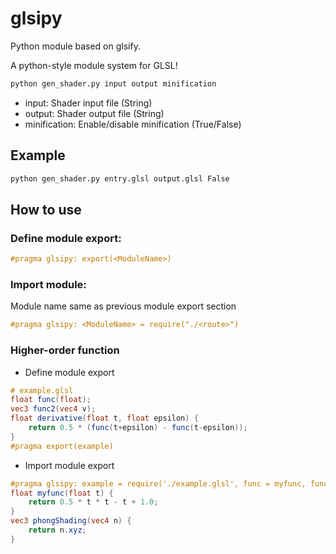 # glsipy
Python module based on glsify.

A python-style module system for GLSL!

```bash
python gen_shader.py input output minification
```
- input: Shader input file (String)
- output: Shader output file (String)
- minification: Enable/disable minification (True/False)

## Example
```bash
python gen_shader.py entry.glsl output.glsl False
```

## How to use

### Define module export:
```glsl
#pragma glsipy: export(<ModuleName>)
```

### Import module:
Module name same as previous module export section
```glsl
#pragma glsipy: <ModuleName> = require("./<route>")
```

### Higher-order function
- Define module export
```glsl
# example.glsl
float func(float);
vec3 func2(vec4 v);
float derivative(float t, float epsilon) {
	return 0.5 * (func(t+epsilon) - func(t-epsilon));
}
#pragma export(example)
```
- Import module export
```glsl
#pragma glsipy: example = require('./example.glsl', func = myfunc, func2 = phongShading)
float myfunc(float t) {
	return 0.5 * t * t - t + 1.0;
}
vec3 phongShading(vec4 n) {
	return n.xyz;
}
```
